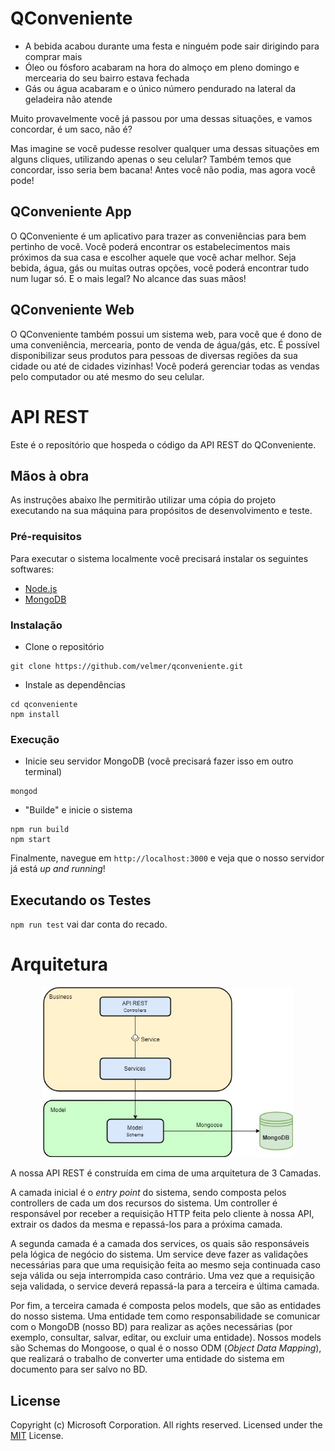 # QConveniente

* A bebida acabou durante uma festa e ninguém pode sair dirigindo para comprar mais
* Óleo ou fósforo acabaram na hora do almoço em pleno domingo e mercearia do seu bairro estava fechada
* Gás ou água acabaram e o único número pendurado na lateral da geladeira não atende

Muito provavelmente você já passou por uma dessas situações, e vamos concordar, é um saco, não é?

Mas imagine se você pudesse resolver qualquer uma dessas situações em alguns cliques, utilizando apenas o seu celular? Também temos que concordar, isso seria bem bacana! Antes você não podia, mas agora você pode!

## QConveniente App

O QConveniente é um aplicativo para trazer as conveniências para bem pertinho de você. Você poderá encontrar os estabelecimentos mais próximos da sua casa e escolher aquele que você achar melhor. Seja bebida, água, gás ou muitas outras opções, você poderá encontrar tudo num lugar só. E o mais legal? No alcance das suas mãos!

## QConveniente Web

O QConveniente também possui um sistema web, para você que é dono de uma conveniência, mercearia, ponto de venda de água/gás, etc. É possível disponibilizar seus produtos para pessoas de diversas regiões da sua cidade ou até de cidades vizinhas! Você poderá gerenciar todas as vendas pelo computador ou até mesmo do seu celular.

# API REST

Este é o repositório que hospeda o código da API REST do QConveniente.

## Mãos à obra

As instruções abaixo lhe permitirão utilizar uma cópia do projeto executando na sua máquina para propósitos de desenvolvimento e teste.

### Pré-requisitos

Para executar o sistema localmente você precisará instalar os seguintes softwares:

- [Node.js](https://nodejs.org/en/)
- [MongoDB](https://docs.mongodb.com/manual/installation/)

### Instalação

- Clone o repositório
```
git clone https://github.com/velmer/qconveniente.git
```
- Instale as dependências
```
cd qconveniente
npm install
```

### Execução

- Inicie seu servidor MongoDB (você precisará fazer isso em outro terminal)
```
mongod
```
- "Builde" e inicie o sistema
```
npm run build
npm start
```

Finalmente, navegue em `http://localhost:3000` e veja que o nosso servidor já está *up and running*!

## Executando os Testes

`npm run test` vai dar conta do recado.

# Arquitetura

<p align="center">
  <img src="qconveniente-arquitetura.jpg" alt="Arquitetura" width="400">
</p>

A nossa API REST é construída em cima de uma arquitetura de 3 Camadas.

A camada inicial é o *entry point* do sistema, sendo composta pelos controllers de cada um dos recursos do sistema. Um controller é responsável por receber a requisição HTTP feita pelo cliente à nossa API, extrair os dados da mesma e repassá-los para a próxima camada.

A segunda camada é a camada dos services, os quais são responsáveis pela lógica de negócio do sistema. Um service deve fazer as validações necessárias para que uma requisição feita ao mesmo seja continuada caso seja válida ou seja interrompida caso contrário. Uma vez que a requisição seja validada, o service deverá repassá-la para a terceira e última camada.

Por fim, a terceira camada é composta pelos models, que são as entidades do nosso sistema. Uma entidade tem como responsabilidade se comunicar com o MongoDB (nosso BD) para realizar as ações necessárias (por exemplo, consultar, salvar, editar, ou excluir uma entidade). Nossos models são Schemas do Mongoose, o qual é o nosso ODM (*Object Data Mapping*), que realizará o trabalho de converter uma entidade do sistema em documento para ser salvo no BD.

## License
Copyright (c) Microsoft Corporation. All rights reserved. Licensed under the [MIT](LICENSE.txt) License.
